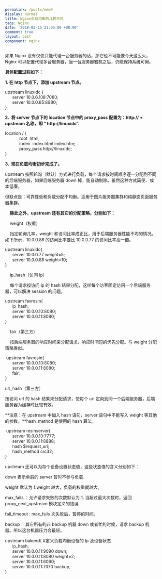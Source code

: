 ```yaml
---
permalink: /posts/new9
display: normal
title: Nginx负载均衡的几种方式
tags: Nginx
date: '2018-03-15 21:05:00 +08:00'
comment: true
layout: post
component: nginx
---
```

如果 Nginx 没有仅仅只能代理一台服务器的话，那它也不可能像今天这么火，Nginx 可以配置代理多台服务器，当一台服务器宕机之后，仍能保持系统可用。

**具体配置过程如下：**

**1. 在 http 节点下，添加 upstream 节点。**

upstream linuxidc {  
      server 10.0.6.108:7080;  
      server 10.0.0.85:8980;  
}

**2.  将 server 节点下的 location 节点中的 proxy_pass 配置为：http:// + upstream 名称，即 “  http://linuxidc”.**


location / {  
            root  html;  
            index  index.html index.htm;  
            proxy_pass http://linuxidc;  
}

**3.  现在负载均衡初步完成了。**

upstream 按照轮询（默认）方式进行负载，每个请求按时间顺序逐一分配到不同的后端服务器，如果后端服务器 down 掉，能自动剔除。虽然这种方式简便、成本低廉。

但缺点是：可靠性低和负载分配不均衡。适用于图片服务器集群和纯静态页面服务器集群。

    **除此之外，upstream 还有其它的分配策略，分别如下：**

    weight（权重）

    指定轮询几率，weight 和访问比率成正比，用于后端服务器性能不均的情况。如下所示，10.0.0.88 的访问比率要比 10.0.0.77 的访问比率高一倍。

upstream linuxidc{  
      server 10.0.0.77 weight=5;  
      server 10.0.0.88 weight=10;  
}

    ip_hash（访问 ip）

    每个请求按访问 ip 的 hash 结果分配，这样每个访客固定访问一个后端服务器，可以解决 session 的问题。

upstream favresin{  
      ip_hash;  
      server 10.0.0.10:8080;  
      server 10.0.0.11:8080;  
}

    fair（第三方）

    按后端服务器的响应时间来分配请求，响应时间短的优先分配。与 weight 分配策略类似。

 upstream favresin{       
      server 10.0.0.10:8080;  
      server 10.0.0.11:8080;  
      fair;  
}

url_hash（第三方）

按访问 url 的 hash 结果来分配请求，使每个 url 定向到同一个后端服务器，后端服务器为缓存时比较有效。

**注意：在 upstream 中加入 hash 语句，server 语句中不能写入 weight 等其他的参数，**hash_method 是使用的 hash 算法。

 upstream resinserver{  
      server 10.0.0.10:7777;  
      server 10.0.0.11:8888;  
      hash $request_uri;  
      hash_method crc32;  
}

upstream 还可以为每个设备设置状态值，这些状态值的含义分别如下：

down 表示单前的 server 暂时不参与负载.

weight 默认为 1.weight 越大，负载的权重就越大。

max_fails ：允许请求失败的次数默认为 1. 当超过最大次数时，返回 proxy_next_upstream 模块定义的错误.

fail_timeout : max_fails 次失败后，暂停的时间。

backup： 其它所有的非 backup 机器 down 或者忙的时候，请求 backup 机器。所以这台机器压力会最轻。

upstream bakend{ #定义负载均衡设备的 Ip 及设备状态  
      ip_hash;  
      server 10.0.0.11:9090 down;  
      server 10.0.0.11:8080 weight=2;  
      server 10.0.0.11:6060;  
      server 10.0.0.11:7070 backup;  
}
